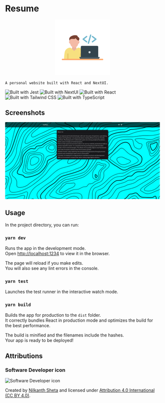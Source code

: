 # Resume

<p align="center">
    <img src="./assets/icons/apple-touch-icon.png" alt="Resume logo" />

    A personal website built with React and NextUI.

</p>

![Built with Jest](https://img.shields.io/badge/Jest-C21325.svg?style=for-the-badge&logo=Jest&logoColor=white)
![Built with NextUI](https://img.shields.io/badge/NextUI-000000.svg?style=for-the-badge&logo=NextUI&logoColor=white)
![Built with React](https://img.shields.io/badge/React-20232A?style=for-the-badge&logo=react&logoColor=61DAFB)
![Built with Tailwind CSS](https://img.shields.io/badge/Tailwind%20CSS-06B6D4.svg?style=for-the-badge&logo=Tailwind-CSS&logoColor=white)
![Built with TypeScript](https://img.shields.io/badge/TypeScript-007ACC?style=for-the-badge&logo=typescript&logoColor=white)

## Screenshots

![Homepage](./assets/images/resume-homepage.png)

## Usage

In the project directory, you can run:

### `yarn dev`

Runs the app in the development mode.\
Open [http://localhost:1234](http://localhost:1234) to view it in the browser.

The page will reload if you make edits.\
You will also see any lint errors in the console.

### `yarn test`

Launches the test runner in the interactive watch mode.

### `yarn build`

Builds the app for production to the `dist` folder.\
It correctly bundles React in production mode and optimizes the build for the best
performance.

The build is minified and the filenames include the hashes.\
Your app is ready to be deployed!

## Attributions

### Software Developer icon

![Software Developer icon](./assets/icons/favicon.ico)

Created by [Nilkanth Sheta](https://www.iconfinder.com/nilkanth-sheta) and licensed under [Attribution 4.0 International (CC BY 4.0)](https://creativecommons.org/licenses/by/4.0/).
